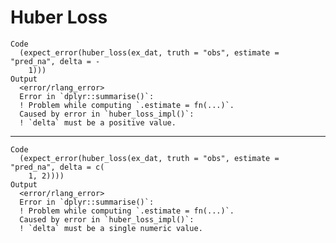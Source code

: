 # Huber Loss

    Code
      (expect_error(huber_loss(ex_dat, truth = "obs", estimate = "pred_na", delta = -
        1)))
    Output
      <error/rlang_error>
      Error in `dplyr::summarise()`:
      ! Problem while computing `.estimate = fn(...)`.
      Caused by error in `huber_loss_impl()`:
      ! `delta` must be a positive value.

---

    Code
      (expect_error(huber_loss(ex_dat, truth = "obs", estimate = "pred_na", delta = c(
        1, 2))))
    Output
      <error/rlang_error>
      Error in `dplyr::summarise()`:
      ! Problem while computing `.estimate = fn(...)`.
      Caused by error in `huber_loss_impl()`:
      ! `delta` must be a single numeric value.

